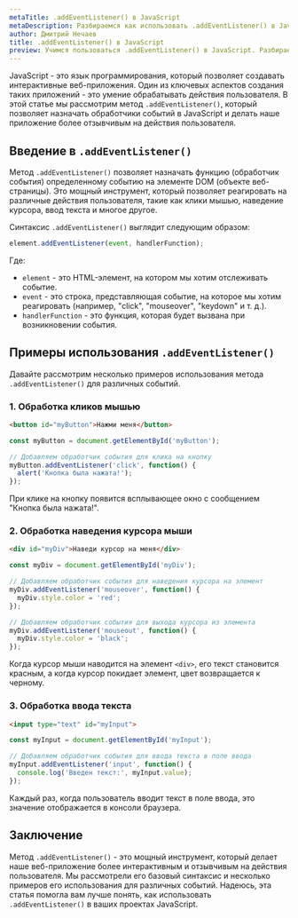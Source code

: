 ```yaml
---
metaTitle: .addEventListener() в JavaScript
metaDescription: Разбираемся как использовать .addEventListener() в JavaScript
author: Дмитрий Нечаев
title: .addEventListener() в JavaScript
preview: Учимся пользоваться .addEventListener() в JavaScript. Разбираем примеры использования
---
```


JavaScript - это язык программирования, который позволяет создавать интерактивные веб-приложения. Один из ключевых аспектов создания таких приложений - это умение обрабатывать действия пользователя. В этой статье мы рассмотрим метод `.addEventListener()`, который позволяет назначать обработчики событий в JavaScript и делать наше приложение более отзывчивым на действия пользователя.

## Введение в `.addEventListener()`

Метод `.addEventListener()` позволяет назначать функцию (обработчик события) определенному событию на элементе DOM (объекте веб-страницы). Это мощный инструмент, который позволяет реагировать на различные действия пользователя, такие как клики мышью, наведение курсора, ввод текста и многое другое.

Синтаксис `.addEventListener()` выглядит следующим образом:

```jsx
element.addEventListener(event, handlerFunction);

```

Где:

- `element` - это HTML-элемент, на котором мы хотим отслеживать событие.
- `event` - это строка, представляющая событие, на которое мы хотим реагировать (например, "click", "mouseover", "keydown" и т. д.).
- `handlerFunction` - это функция, которая будет вызвана при возникновении события.

## Примеры использования `.addEventListener()`

Давайте рассмотрим несколько примеров использования метода `.addEventListener()` для различных событий.

### 1. Обработка кликов мышью

```html
<button id="myButton">Нажми меня</button>

```

```jsx
const myButton = document.getElementById('myButton');

// Добавляем обработчик события для клика на кнопку
myButton.addEventListener('click', function() {
  alert('Кнопка была нажата!');
});

```

При клике на кнопку появится всплывающее окно с сообщением "Кнопка была нажата!".

### 2. Обработка наведения курсора мыши

```html
<div id="myDiv">Наведи курсор на меня</div>

```

```jsx
const myDiv = document.getElementById('myDiv');

// Добавляем обработчик события для наведения курсора на элемент
myDiv.addEventListener('mouseover', function() {
  myDiv.style.color = 'red';
});

// Добавляем обработчик события для выхода курсора из элемента
myDiv.addEventListener('mouseout', function() {
  myDiv.style.color = 'black';
});

```

Когда курсор мыши наводится на элемент `<div>`, его текст становится красным, а когда курсор покидает элемент, цвет возвращается к черному.

### 3. Обработка ввода текста

```html
<input type="text" id="myInput">

```

```jsx
const myInput = document.getElementById('myInput');

// Добавляем обработчик события для ввода текста в поле ввода
myInput.addEventListener('input', function() {
  console.log('Введен текст:', myInput.value);
});

```

Каждый раз, когда пользователь вводит текст в поле ввода, это значение отображается в консоли браузера.

## Заключение

Метод `.addEventListener()` - это мощный инструмент, который делает наше веб-приложение более интерактивным и отзывчивым на действия пользователя. Мы рассмотрели его базовый синтаксис и несколько примеров его использования для различных событий. Надеюсь, эта статья помогла вам лучше понять, как использовать `.addEventListener()` в ваших проектах JavaScript.
